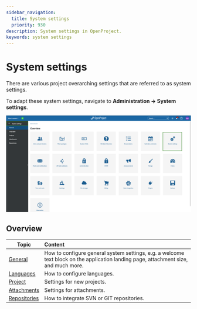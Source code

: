 ```yaml
---
sidebar_navigation:
  title: System settings
  priority: 930
description: System settings in OpenProject.
keywords: system settings
---
```

# System settings

There are various project overarching settings that are referred to as system settings.

To adapt these system settings, navigate to **Administration → System settings**.

![Administration system settings](system-settings.png)



## Overview

| Topic                              | Content                                                      |
| ---------------------------------- | :----------------------------------------------------------- |
| [General](general-settings)        | How to configure general system settings, e.g. a welcome text block on the application landing page, attachment size, and much more. |
| [Languages](languages)             | How to configure languages.                                  |
| [Project](project-system-settings) | Settings for new projects.                                   |
| [Attachments](attachments)         | Settings for attachments.                                    |
| [Repositories](repositories)       | How to integrate SVN or GIT repositories.                    |

